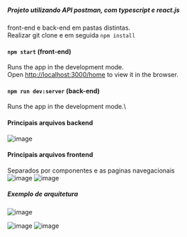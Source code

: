##### Projeto utilizando API postman, com typescript e react.js


front-end e back-end em pastas distintas. 
<br/>Realizar git clone e em seguida `npm install`


#### `npm start` (front-end)
Runs the app in the development mode.\
Open [http://localhost:3000/home](http://localhost:3000) to view it in the browser.


#### `npm run dev:server` (back-end)
Runs the app in the development mode.\


#### Principais arquivos backend
![image](https://user-images.githubusercontent.com/55932953/194153549-1ed6b89e-9a60-4ba0-bc50-fd33781c4b5f.png)

#### Principais arquivos frontend
Separados por componentes e as paginas navegacionais 
<br/>
![image](https://user-images.githubusercontent.com/55932953/194153693-a9e6dadc-a0fd-4c65-b03d-16e484ab6388.png)
![image](https://user-images.githubusercontent.com/55932953/194154221-dbfa1275-1f22-47c0-a0c7-cf9939f21979.png)

##### Exemplo de arquitetura
![image](https://user-images.githubusercontent.com/55932953/194154938-6ce452fe-1373-4e60-9ca4-2d392a71319d.png)


![image](https://user-images.githubusercontent.com/55932953/194189274-448a872a-ef81-4978-85e3-70eaaf1a0fb7.png)
![image](https://user-images.githubusercontent.com/55932953/194189394-0ca63eef-c67c-47a8-814b-5adb00871f36.png)

